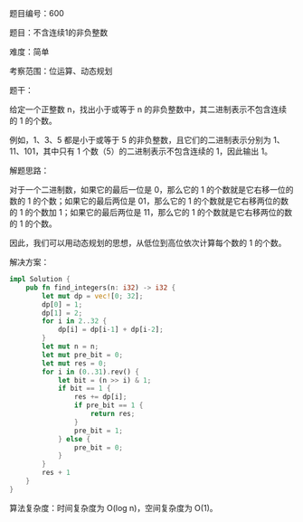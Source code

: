 题目编号：600

题目：不含连续1的非负整数

难度：简单

考察范围：位运算、动态规划

题干：

给定一个正整数 n，找出小于或等于 n 的非负整数中，其二进制表示不包含连续的 1 的个数。

例如，1、3、5 都是小于或等于 5 的非负整数，且它们的二进制表示分别为 1、11、101，其中只有 1 个数（5）的二进制表示不包含连续的 1，因此输出 1。

解题思路：

对于一个二进制数，如果它的最后一位是 0，那么它的 1 的个数就是它右移一位的数的 1 的个数；如果它的最后两位是 01，那么它的 1 的个数就是它右移两位的数的 1 的个数加 1；如果它的最后两位是 11，那么它的 1 的个数就是它右移两位的数的 1 的个数。

因此，我们可以用动态规划的思想，从低位到高位依次计算每个数的 1 的个数。

解决方案：

```rust
impl Solution {
    pub fn find_integers(n: i32) -> i32 {
        let mut dp = vec![0; 32];
        dp[0] = 1;
        dp[1] = 2;
        for i in 2..32 {
            dp[i] = dp[i-1] + dp[i-2];
        }
        let mut n = n;
        let mut pre_bit = 0;
        let mut res = 0;
        for i in (0..31).rev() {
            let bit = (n >> i) & 1;
            if bit == 1 {
                res += dp[i];
                if pre_bit == 1 {
                    return res;
                }
                pre_bit = 1;
            } else {
                pre_bit = 0;
            }
        }
        res + 1
    }
}
```

算法复杂度：时间复杂度为 O(log n)，空间复杂度为 O(1)。